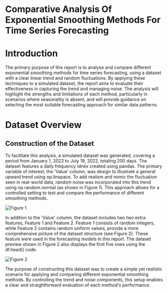 # Comparative Analysis Of Exponential Smoothing Methods For Time Series Forecasting

# Introduction
The primary purpose of this report is to analyse and compare different exponential smoothing methods for time series forecasting, using a dataset with a clear linear trend and random fluctuations. By applying these techniques to a simulated dataset, the report aims to evaluate their effectiveness in capturing the trend and managing noise. The analysis will highlight the strengths and limitations of each method, particularly in scenarios where seasonality is absent, and will provide guidance on selecting the most suitable forecasting approach for similar data patterns. 

# Dataset Overview

## Construction of the Dataset
To facilitate this analysis, a simulated dataset was generated, covering a period from January 1, 2022 to July 19, 2022, totaling 200 days. The dataset features a daily frequency idnex created using pandas. The primary variable of interest, the 'Value' column, was design to illustrate a general upward trend using np.linspace. To add realism and mimic the fluctuation seen in real-world data, random noise was incorporated into this trend using np.random.normal (as shown in Figure 1). This approach allows for a controlled setting to test and compare the performance of different smoothing methods. 

![Figure 1]()

In addition to the 'Value' column, the dataset includes two two extra features, Feature 1 and Feature 2. Feature 1 consists of random integers, while Feature 2 contains random uniform values, provide a more comprehensive picture of the dataset structure (see Figure 2). These feature were used in the forecasting models in this report. The dataset preview shown in Figure 2 also displays the first five rows using the df.head() code. 

![Figure 2]()

The purpose of constructing this dataset was to create a simple yet realistic scenario for applying and comparing different exponential smoothing methods. By controlling the trend and noise components, this setup enables a clear and straightforward evaluation of each method's performance.